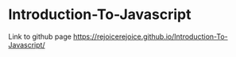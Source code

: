 # Introduction-To-Javascript
Link to github page
https://rejoicerejoice.github.io/Introduction-To-Javascript/
